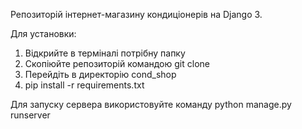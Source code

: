 Репозиторій інтернет-магазину кондиціонерів на Django 3.

Для установки:
1. Відкрийте в терміналі потрібну папку
2. Скопіюйте репозиторій командою git clone
3. Перейдіть в директорію cond_shop
4. pip install -r requirements.txt

Для запуску сервера використовуйте команду python manage.py runserver
